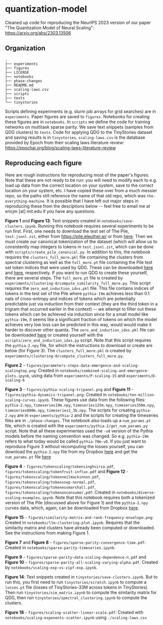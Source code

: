# quantization-model
Cleaned up code for reproducing the NeurIPS 2023 version of our paper "The Quantization Model of Neural Scaling": https://arxiv.org/abs/2303.13506

## Organization
```
.
├── experiments
├── figures
├── LICENSE
├── notebooks
├── phase-changes
├── README.md
├── scaling-laws.csv
├── scripts
├── texts
└── tinystories
```

Scripts defining experiments (e.g. slurm job arrays for grid searches) are in `experiments`. Paper figures are saved to `figures`. Notebooks for creating these figures are in `notebooks`. In `scripts` we define the code for training networks on multitask sparse parity. We save text snippets (samples from QDG clusters) to `texts`. Code for applying QDG to the TinyStories dataset and saving results is in `tinystories`. `scaling-laws.csv` is the database provided by Epoch from their scaling laws literature review: https://epochai.org/blog/scaling-laws-literature-review

## Reproducing each figure

Here are rough instructions for reproducing most of the paper's figures. Note that these are not ready to be run: you will need to modify each to e.g. load up data from the correct location on your system, save to the correct location on your system, etc. I have copied these over from a much messier repo, so the paths still reference the name of that old repo, which was `the-everything-machine`. It is possible that I have left out major steps in reproducing these from the desciptions below -- feel free to email me at ericjm [at] mit.edu if you have any questions. 

**Figure 1** and **Figure 13**: Text snippets created in `notebooks/save-clusters.ipynb`. Running this notebook requires several experiments to be run first. First, one needs to download the test set of The Pile, `test.jsonl.zst`, either from https://pile.eleuther.ai/ or from [here](https://www.dropbox.com/scl/fi/njeocnzo8wzfeep8clm0z/test.jsonl.zst?rlkey=gz68ewdcyktfcekd7pz3n1xcx&dl=0). Then we must create our canonical tokenization of the dataset (which will allow us to consistently map integers to tokens in `test.jsonl.zst`, which can be done with `scripts/create_pile_canonical.py`. In addition to this, the notebook requires the `clusters_full_more.pkl` file containing the clusters from spectral clustering as well as the `full_more.pt` file containing the Pile test set token indices that were used by QDG. These can be downloaded [here](https://www.dropbox.com/scl/fi/87eq1e6q59kuprimlzbtu/clusters_full_more.pkl?rlkey=5lfwf8grnhkp4af6v0vsbpkv4&dl=0) and [here](https://www.dropbox.com/scl/fi/mlm6jzjghcbcw7lxmqlww/full_more.pt?rlkey=s8y3sgipwimabxa87qj6g4dqh&dl=0), respectively. If you want to run QDG to create these yourself, there are several steps. The `full_more.pt` file is created by `experiments/clustering-0/compute_similarity_full_more.py`. This script requires the `zero_and_induction_idxs.pkl` file. This file contains indices of tokens in the test set of the Pile where `pythia-19m` achieves less than 0.1 nats of cross-entropy and indices of tokens which are potentially predictable just via induction from their context (they are the third token in a trigram that occurred earlier in the context) -- we attempt to filter out these tokens which can be achieved via induction since for a small model like `pythia-19m`, it seems like a significant fraction of tokens on which the model achieves very low loss can be predicted in this way, would would make it harder to discover other quanta. The `zero_and_induction_idxs.pkl` file can be downloaded [here](https://www.dropbox.com/scl/fi/v2et8npxbhnsym0d3c5n6/zero_and_induction_idxs.pkl?rlkey=fedbwii5dp560vtq81cws3yh8&dl=0) or created yourself with the `scripts/zero_and_induction_idxs.py` script. Note that this script requires the `pythia-2.npy` file, for which the instructions to download or create are below (for Figure 3). The `clusters_full_more.pkl` is created by `experiments/clustering-0/compute_clusters_full_more.py`.

**Figure 2** - `figures/parameters-steps-data-emergence-and-scaling-scalingtop.png`: Created in `notebooks/combined-scaling-and-emergence-plots.ipynb`, using data from `experiments/P-scaling-15` and `experiments/D-scaling-6`

**Figure 3** - `figures/pythia-scaling-tripanel.png` and **Figure 11** - `figures/pythia-dynamics-tripanel.png`: Created in `notebooks/ten-million-scaling-curves.ipynb`. These figures use data from the following files: `pythia-2.npy`, `timeseries19m.npy`, `timeseries125m.npy`, `timeseries350m.npy`, `timeseries800m.npy`, `timeseries1_3b.npy`. The scripts for creating `pythia-2.npy` are in `experiments/pythia-2` and the scripts for creating the timeseries files are in `./phase-changes`. The notebook also loads up a `num_params.pt` file, which is created with the `experiments/pythia-2/get_num_params.py` script. Note that all these experimentes used the `-v0` version of the Pythia models before the naming convention was changed. So e.g. `pythia-19m` refers to what today would be called `pythia-70m-v0`. If you just want to reproduce Figure 3 without recomputing the losses yourself, you can download the `pythia-2.npy` file from my Dropbox [here](https://www.dropbox.com/scl/fi/oopaiad41vkz6iep1dscu/pythia-2.npy?rlkey=f6f4nbvvdr83hwsu9u50xsdfr&dl=0) and get the `num_params.pt` file [here](https://www.dropbox.com/scl/fi/o03hqi7oqktys4wn36tq8/num_params.pt?rlkey=m3kyudrqs90dqcacb3atf6324&dl=0)

**Figure 4** - `figures/tokenscaling/tokensinghsirsa.pdf`, `figures/tokenscaling/tokenfruit-influx.pdf` and **Figure 12** - `figures/tokenscaling/tokenneilmackinnon.pdf`, `figures/tokenscaling/tokenssep-normal.pdf`, `figures/tokenscaling/tokenessmarshall.pdf`, `figures/tokenscaling/tokenonconsumer.pdf`: Created in `notebooks/diverse-scaling-examples.ipynb`. Note that this notebook requires both a tokenized version of The Pile (discussed above for Figure 1) and the `pythia-2.npy` curves data, which, again, can be downloaded from Dropbox [here](https://www.dropbox.com/scl/fi/oopaiad41vkz6iep1dscu/pythia-2.npy?rlkey=f6f4nbvvdr83hwsu9u50xsdfr&dl=0).

**Figure 15** - `figures/similarity-matrix-and-rank-frequency-envelope.png`: Created in `notebooks/llm-clustering-plot.ipynb`. Requires that the similarity matrix and clusters have already been computed or downloaded. See the instructions from making Figure 1. 

**Figure 7** and **Figure 8** - `figures/sparse-parity-convergence-time.pdf`: Created in `notebooks/sparse-parity-timeseries.ipynb`. 

**Figure 9** - `figures/sparse-parity-data-scaling-dependence-n.pdf` and **Figure 10** - `figures/sparse-parity-all-scaling-varying-alpha.pdf`. Created by `notebooks/scaling-exp-vs-zipf-exp.ipynb`.

**Figure 14**: Text snippets created in `tinystories/save-clusters.ipynb`. But to run this, you first need to run `tinystories/scratch.ipynb` to compute  a `losses.pt` file (losses of TinyStories-33M across tokens in TinyStories). Then run `tinystories/sim_matrix.ipynb` to compute the similarity matrix for QDG, then run `tinystories/spectral_clustering.ipynb` to compute the clusters.

**Figure 18** - `figures/scaling-scatter-linear-scale.pdf`: Created with `notebooks/scaling-exponents-scatter.ipynb` using `./scaling-laws.csv`


